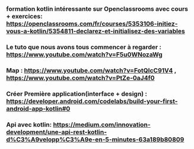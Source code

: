 ### formation kotlin intéressante sur Openclassrooms avec cours + exercices: https://openclassrooms.com/fr/courses/5353106-initiez-vous-a-kotlin/5354811-declarez-et-initialisez-des-variables

### Le tuto que nous avons tous commencer à regarder : https://www.youtube.com/watch?v=F5u0WNozaWg

### Map : https://www.youtube.com/watch?v=FotQIcC91V4 , https://www.youtube.com/watch?v=PtZe-0aJ4f0
        

### Créer Première application(interface + design) : https://developer.android.com/codelabs/build-your-first-android-app-kotlin#0


### Api avec kotlin: https://medium.com/innovation-development/une-api-rest-kotlin-d%C3%A9velopp%C3%A9e-en-5-minutes-63a189b80809